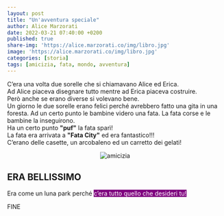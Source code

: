 ```yaml
---
layout: post
title: "Un'avventura speciale"
author: Alice Marzorati
date: 2022-03-21 07:40:00 +0200
published: true
share-img: 'https://alice.marzorati.co/img/libro.jpg'
image: 'https://alice.marzorati.co/img/libro.jpg'
categories: [storia]
tags: [amicizia, fata, mondo, avventura]
---
```

C’era una volta due sorelle che si chiamavano Alice ed Erica.   
Ad Alice piaceva disegnare tutto mentre ad Erica piaceva costruire.   
Però anche se erano diverse si volevano bene.   
Un giorno le due sorelle erano felici perché avrebbero fatto una gita in una foresta. Ad un certo punto le bambine videro una fata. La fata corse e le bambine la  inseguirono.   
Ha un certo punto **"puf"** la fata sparì!   
La fata era arrivata a **"Fata City"** ed era fantastico!!!   
C’erano delle casette, un arcobaleno ed un carretto dei gelati!   

<center><img src="https://alice.marzorati.co/img/post/casa.png" alt="amicizia"></center>

## **ERA BELLISSIMO**   
Era come un luna park perché <span style="background-color:purple;color:white">c’era tutto quello che desideri tu!</span>   

FINE



